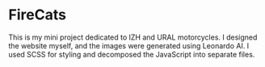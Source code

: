 # FireCats
This is my mini project dedicated to IZH and URAL motorcycles. I designed the website myself, and the images were generated using Leonardo AI. I used SCSS for styling and decomposed the JavaScript into separate files.
